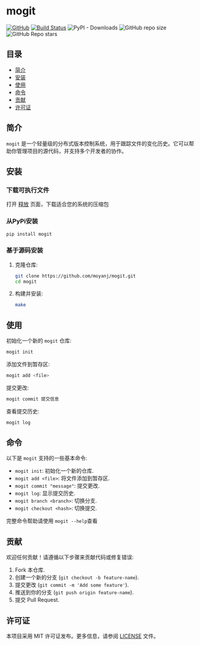 # mogit

[![GitHub](https://img.shields.io/github/license/mashape/apistatus.svg)](LICENSE)
[![Build Status](https://img.shields.io/github/actions/workflow/status/moyanj/mogit/build.yml)](https://github.com/moyanj/mogit/actions/workflows/build.yml)
![PyPI - Downloads](https://img.shields.io/pypi/dm/mogit)
![GitHub repo size](https://img.shields.io/github/repo-size/moyanj/mogit)
![GitHub Repo stars](https://img.shields.io/github/stars/moyanj/mogit?style=flat)

## 目录

- [简介](#简介)
- [安装](#安装)
- [使用](#使用)
- [命令](#命令)
- [贡献](#贡献)
- [许可证](#许可证)

## 简介

`mogit` 是一个轻量级的分布式版本控制系统，用于跟踪文件的变化历史。它可以帮助你管理项目的源代码，并支持多个开发者的协作。

## 安装

### 下载可执行文件

打开 [释放]() 页面，下载适合您的系统的压缩包

### 从PyPi安装

```bash
pip install mogit
```

### 基于源码安装

1. 克隆仓库:
   ```bash
   git clone https://github.com/moyanj/mogit.git
   cd mogit
   ```

2. 构建并安装:
   ```bash
   make
   ```


## 使用

初始化一个新的 `mogit` 仓库:
```bash
mogit init
```

添加文件到暂存区:
```bash
mogit add <file>
```

提交更改:
```bash
mogit commit 提交信息
```

查看提交历史:
```bash
mogit log
```

## 命令

以下是 `mogit` 支持的一些基本命令:

- `mogit init`: 初始化一个新的仓库.
- `mogit add <file>`: 将文件添加到暂存区.
- `mogit commit "message"`: 提交更改.
- `mogit log`: 显示提交历史.
- `mogit branch <branch>`: 切换分支.
- `mogit checkout <hash>`: 切换提交.

完整命令帮助请使用 `mogit --help`查看

## 贡献

欢迎任何贡献！请遵循以下步骤来贡献代码或修复错误:

1. Fork 本仓库.
2. 创建一个新的分支 (`git checkout -b feature-name`).
3. 提交更改 (`git commit -m 'Add some feature'`).
4. 推送到你的分支 (`git push origin feature-name`).
5. 提交 Pull Request.

## 许可证

本项目采用 MIT 许可证发布。更多信息，请参阅 [LICENSE](LICENSE) 文件。